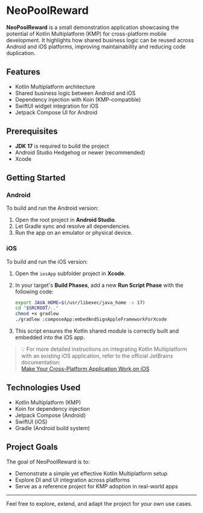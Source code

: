# NeoPoolReward

**NeoPoolReward** is a small demonstration application showcasing the potential of Kotlin Multiplatform (KMP) for cross-platform mobile development. It highlights how shared business logic can be reused across Android and iOS platforms, improving maintainability and reducing code duplication.

## Features

- Kotlin Multiplatform architecture
- Shared business logic between Android and iOS
- Dependency injection with Koin (KMP-compatible)
- SwiftUI widget integration for iOS
- Jetpack Compose UI for Android

## Prerequisites

- **JDK 17** is required to build the project
- Android Studio Hedgehog or newer (recommended)
- Xcode

## Getting Started

### Android

To build and run the Android version:

1. Open the root project in **Android Studio**.
2. Let Gradle sync and resolve all dependencies.
3. Run the app on an emulator or physical device.

### iOS

To build and run the iOS version:

1. Open the `iosApp` subfolder project in **Xcode**.
2. In your target's **Build Phases**, add a new **Run Script Phase** with the following code:

    ```bash
    export JAVA_HOME=$(/usr/libexec/java_home -v 17)
    cd "$SRCROOT/.."
    chmod +x gradlew
    ./gradlew :composeApp:embedAndSignAppleFrameworkForXcode
    ```

3. This script ensures the Kotlin shared module is correctly built and embedded into the iOS app.

> 💡 For more detailed instructions on integrating Kotlin Multiplatform with an existing iOS application, refer to the official JetBrains documentation:  
[Make Your Cross-Platform Application Work on iOS](https://www.jetbrains.com/help/kotlin-multiplatform-dev/multiplatform-integrate-in-existing-app.html#make-your-cross-platform-application-work-on-ios)

## Technologies Used

- Kotlin Multiplatform (KMP)
- Koin for dependency injection
- Jetpack Compose (Android)
- SwiftUI (iOS)
- Gradle (Android build system)

## Project Goals

The goal of NeoPoolReward is to:

- Demonstrate a simple yet effective Kotlin Multiplatform setup
- Explore DI and UI integration across platforms
- Serve as a reference project for KMP adoption in real-world apps

---

Feel free to explore, extend, and adapt the project for your own use cases.